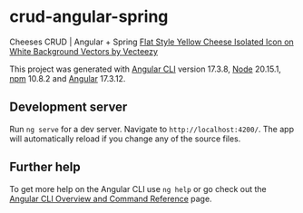 # crud-angular-spring
Cheeses CRUD | Angular + Spring <a href="https://www.vecteezy.com/vector-art/2305834-flat-style-yellow-cheese-isolated-icon-on-white-background">Flat Style Yellow Cheese Isolated Icon on White Background Vectors by Vecteezy</a>

This project was generated with [Angular CLI](https://github.com/angular/angular-cli) version 17.3.8, [Node](https://nodejs.org/pt) 20.15.1, [npm](https://www.npmjs.com/package/npm/v/10.8.2) 10.8.2 and [Angular](https://github.com/angular/angular) 17.3.12.

## Development server

Run `ng serve` for a dev server. Navigate to `http://localhost:4200/`. The app will automatically reload if you change any of the source files.

## Further help

To get more help on the Angular CLI use `ng help` or go check out the [Angular CLI Overview and Command Reference](https://angular.io/cli) page.
